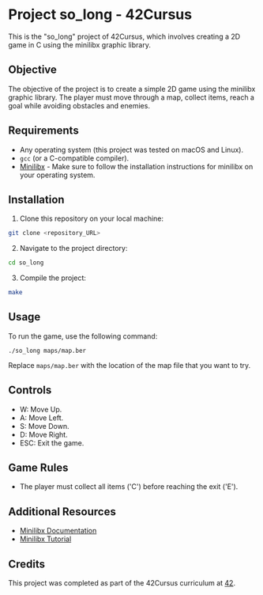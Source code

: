 # Project so_long - 42Cursus

This is the "so_long" project of 42Cursus, which involves creating a 2D game in C using the minilibx graphic library.

## Objective

The objective of the project is to create a simple 2D game using the minilibx graphic library. The player must move through a map, collect items, reach a goal while avoiding obstacles and enemies.

## Requirements

- Any operating system (this project was tested on macOS and Linux).
- `gcc` (or a C-compatible compiler).
- [Minilibx](https://github.com/42Paris/minilibx-linux) - Make sure to follow the installation instructions for minilibx on your operating system.

## Installation

1. Clone this repository on your local machine:

```bash
git clone <repository_URL>
```

2. Navigate to the project directory:

```bash
cd so_long
```

3. Compile the project:
```bash
make
```

## Usage

To run the game, use the following command:
```
./so_long maps/map.ber
```

Replace `maps/map.ber` with the location of the map file that you want to try.

## Controls

- W: Move Up.
- A: Move Left.
- S: Move Down.
- D: Move Right.
- ESC: Exit the game.

## Game Rules

- The player must collect all items ('C') before reaching the exit ('E').

## Additional Resources

- [Minilibx Documentation](https://github.com/42Paris/minilibx-linux)
- [Minilibx Tutorial](https://harm-smits.github.io/42docs/libs/minilibx/getting_started.html)

## Credits

This project was completed as part of the 42Cursus curriculum at [42](https://www.42madrid.com/).